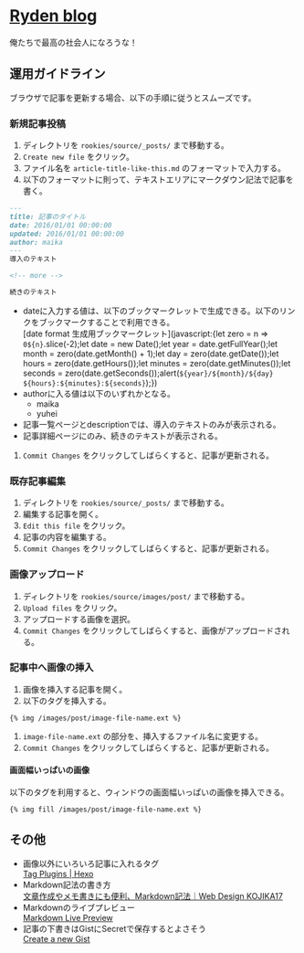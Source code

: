 # [Ryden blog](https://ryden-inc.github.io/rookies/)

俺たちで最高の社会人になろうな！

## 運用ガイドライン

ブラウザで記事を更新する場合、以下の手順に従うとスムーズです。

### 新規記事投稿

1. ディレクトリを `rookies/source/_posts/` まで移動する。
1. `Create new file` をクリック。
1. ファイル名を `article-title-like-this.md` のフォーマットで入力する。
1. 以下のフォーマットに則って、テキストエリアにマークダウン記法で記事を書く。

  ```markdown
  ---
  title: 記事のタイトル
  date: 2016/01/01 00:00:00
  updated: 2016/01/01 00:00:00
  author: maika
  ---
  導入のテキスト

  <!-- more -->

  続きのテキスト
  ```

  - dateに入力する値は、以下のブックマークレットで生成できる。以下のリンクをブックマークすることで利用できる。  
    [date format 生成用ブックマークレット](javascript:{let zero = n => `0${n}`.slice(-2);let date = new Date();let year = date.getFullYear();let month = zero(date.getMonth() + 1);let day = zero(date.getDate());let hours = zero(date.getHours());let minutes = zero(date.getMinutes());let seconds = zero(date.getSeconds());alert(`${year}/${month}/${day} ${hours}:${minutes}:${seconds}`);})
  - authorに入る値は以下のいずれかとなる。
    - maika
    - yuhei
  - 記事一覧ページとdescriptionでは、導入のテキストのみが表示される。
  - 記事詳細ページにのみ、続きのテキストが表示される。

1. `Commit Changes` をクリックしてしばらくすると、記事が更新される。

### 既存記事編集

1. ディレクトリを `rookies/source/_posts/` まで移動する。
1. 編集する記事を開く。
1. `Edit this file` をクリック。
1. 記事の内容を編集する。
1. `Commit Changes` をクリックしてしばらくすると、記事が更新される。

### 画像アップロード

1. ディレクトリを `rookies/source/images/post/` まで移動する。
1. `Upload files` をクリック。
1. アップロードする画像を選択。
1. `Commit Changes` をクリックしてしばらくすると、画像がアップロードされる。

### 記事中へ画像の挿入

1. 画像を挿入する記事を開く。
1. 以下のタグを挿入する。

  ```
  {% img /images/post/image-file-name.ext %}
  ```

1. `image-file-name.ext` の部分を、挿入するファイル名に変更する。
1. `Commit Changes` をクリックしてしばらくすると、記事が更新される。

#### 画面幅いっぱいの画像

以下のタグを利用すると、ウィンドウの画面幅いっぱいの画像を挿入できる。

```
{% img fill /images/post/image-file-name.ext %}
```

## その他

- 画像以外にいろいろ記事に入れるタグ  
  [Tag Plugins | Hexo](https://hexo.io/docs/tag-plugins.html)
- Markdown記法の書き方  
  [文章作成やメモ書きにも便利、Markdown記法｜Web Design KOJIKA17](http://kojika17.com/2013/01/starting-markdown.html)
- Markdownのライブプレビュー  
  [Markdown Live Preview](http://markdownlivepreview.com/)
- 記事の下書きはGistにSecretで保存するとよさそう  
  [Create a new Gist](https://gist.github.com/)
